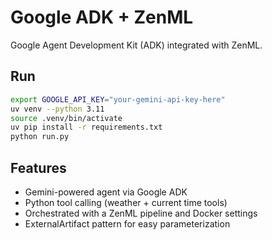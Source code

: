 # Google ADK + ZenML

Google Agent Development Kit (ADK) integrated with ZenML.

## Run
```bash
export GOOGLE_API_KEY="your-gemini-api-key-here"
uv venv --python 3.11
source .venv/bin/activate
uv pip install -r requirements.txt
python run.py
```

## Features
- Gemini-powered agent via Google ADK
- Python tool calling (weather + current time tools)
- Orchestrated with a ZenML pipeline and Docker settings
- ExternalArtifact pattern for easy parameterization
